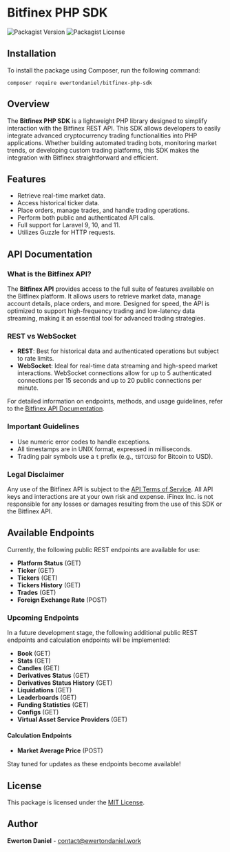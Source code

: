 # Bitfinex PHP SDK

![Packagist Version](https://img.shields.io/packagist/v/ewertondaniel/bitfinex-php-sdk)
![Packagist License](https://img.shields.io/packagist/l/ewertondaniel/bitfinex-php-sdk)

## Installation

To install the package using Composer, run the following command:

```
composer require ewertondaniel/bitfinex-php-sdk
```

## Overview

The **Bitfinex PHP SDK** is a lightweight PHP library designed to simplify interaction with the Bitfinex REST API. This SDK allows developers to easily integrate advanced cryptocurrency trading functionalities into PHP applications. Whether building automated trading bots, monitoring market trends, or developing custom trading platforms, this SDK makes the integration with Bitfinex straightforward and efficient.

## Features

- Retrieve real-time market data.
- Access historical ticker data.
- Place orders, manage trades, and handle trading operations.
- Perform both public and authenticated API calls.
- Full support for Laravel 9, 10, and 11.
- Utilizes Guzzle for HTTP requests.

## API Documentation

### What is the Bitfinex API?

The **Bitfinex API** provides access to the full suite of features available on the Bitfinex platform. It allows users to retrieve market data, manage account details, place orders, and more. Designed for speed, the API is optimized to support high-frequency trading and low-latency data streaming, making it an essential tool for advanced trading strategies.

### REST vs WebSocket

- **REST**: Best for historical data and authenticated operations but subject to rate limits.
- **WebSocket**: Ideal for real-time data streaming and high-speed market interactions. WebSocket connections allow for up to 5 authenticated connections per 15 seconds and up to 20 public connections per minute.

For detailed information on endpoints, methods, and usage guidelines, refer to the [Bitfinex API Documentation](https://docs.bitfinex.com/).

### Important Guidelines

- Use numeric error codes to handle exceptions.
- All timestamps are in UNIX format, expressed in milliseconds.
- Trading pair symbols use a `t` prefix (e.g., `tBTCUSD` for Bitcoin to USD).

### Legal Disclaimer

Any use of the Bitfinex API is subject to the [API Terms of Service](https://www.bitfinex.com/legal/api). All API keys and interactions are at your own risk and expense. iFinex Inc. is not responsible for any losses or damages resulting from the use of this SDK or the Bitfinex API.

## Available Endpoints

Currently, the following public REST endpoints are available for use:

- **Platform Status** (GET)
- **Ticker** (GET)
- **Tickers** (GET)
- **Tickers History** (GET)
- **Trades** (GET)
- **Foreign Exchange Rate** (POST)

### Upcoming Endpoints

In a future development stage, the following additional public REST endpoints and calculation endpoints will be implemented:

- **Book** (GET)
- **Stats** (GET)
- **Candles** (GET)
- **Derivatives Status** (GET)
- **Derivatives Status History** (GET)
- **Liquidations** (GET)
- **Leaderboards** (GET)
- **Funding Statistics** (GET)
- **Configs** (GET)
- **Virtual Asset Service Providers** (GET)

#### Calculation Endpoints

- **Market Average Price** (POST)

Stay tuned for updates as these endpoints become available!

## License

This package is licensed under the [MIT License](LICENSE).

## Author

**Ewerton Daniel** - [contact@ewertondaniel.work](mailto:github@ewertondaniel.work)
